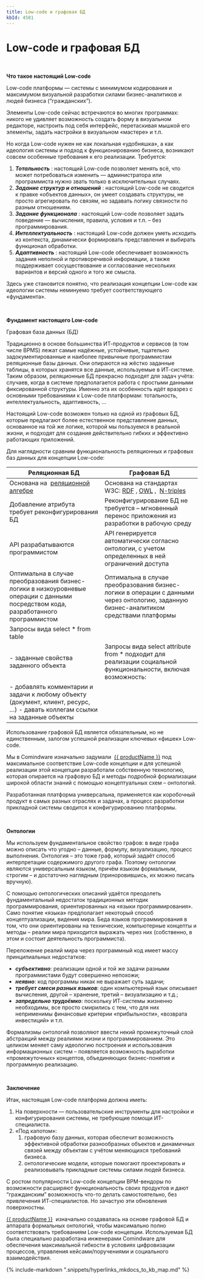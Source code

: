 ```yaml
---
title: Low-code и графовая БД
kbId: 4581
---
```


# Low-code и графовая БД

   

 **Что такое настоящий Low-code**

Low-code платформы — системы с минимумом кодирования и максимумом визуальной разработки силами бизнес-аналитиков и людей бизнеса (“гражданских”).

Элементы Low-code сейчас встречаются во многих программах: никого не удивляет возможность создать форму в визуальном редакторе, настроить под себя интерфейс, перетаскивая мышкой его элементы, задать настройки в визуальном «мастере» и т.п.

Но когда Low-code нужен не как локальная «удобняшка», а как идеология системы и подход к функционированию бизнеса, возникают совсем особенные требования к его реализации. Требуется:

1. ***Тотальность***  : настоящий Low-code позволяет менять всё, что может потребоваться изменить — администратора или программиста нужно звать только в исключительных случаях.
2. ***Задание структур и отношений***  : настоящий Low-code не сводится к правке «объектов данных», он умеет создавать структуры, не просто агрегировать по связям, но задавать логику связности по разным отношениям.
3. ***Задание функционала***  : настоящий Low-code позволяет задать поведение — вычисления, правила, условия и т.п. – без программирования.
4. ***Интеллектуальность***  : настоящий Low-code должен уметь исходить из контекста, динамически формировать представления и выбирать функционал обработки.
5. ***Адаптивность***  : настоящий Low-code обеспечивает возможность задания неполной и противоречивой информации, а также поддерживает сосуществование и согласование нескольких вариантов и версий одного и того же смысла.

Здесь уже становится понятно, что реализация концепции Low-code как идеологии системы неминуемо требует соответствующего «фундамента».

 

 **Фундамент настоящего Low-code**

Графовая база данных (БД)

Традиционно в основе большинства ИТ-продуктов и сервисов (в том числе BPMS) лежат самые надёжные, устойчивые, тщательно задокументированные и наиболее привычные программистам реляционные базы данных. Они опираются на жёстко заданные таблицы, в которых хранятся все данные, используемые в ИТ-системе. Таким образом, реляционные БД прекрасно подходят для задач учёта: случаев, когда в системе предполагается работа с простыми данными фиксированной структуры. Именно эта их особенность идёт вразрез с основными требованиями к Low-code платформам: тотальность, интеллектуальность, адаптивность, …

Настоящий Low-code возможен только на одной из графовых БД, которые предлагают более естественное представление данных, основанное на той же логике, которой мы пользуемся в реальной жизни, и подходят для создания действительно гибких и эффективно работающих приложений.

Для наглядности сравним функциональность реляционных и графовых баз данных для концепции Low-code:

| Реляционная БД | Графовая БД |
| --- | --- |
| Основана на   [реляционной алгебре](https://ru.wikipedia.org/wiki/%D0%A0%D0%B5%D0%BB%D1%8F%D1%86%D0%B8%D0%BE%D0%BD%D0%BD%D0%B0%D1%8F_%D0%B0%D0%BB%D0%B3%D0%B5%D0%B1%D1%80%D0%B0) | Основана на стандартах W3C:  [RDF](https://ru.wikipedia.org/wiki/Resource_Description_Framework)  ,  [OWL](https://ru.wikipedia.org/wiki/Web_Ontology_Language)  ,   [N-triples](https://ru.wikipedia.org/wiki/N-Triples) |
| Добавление атрибута требует реконфигурирования БД | Реконфигурирование БД не требуется – мгновенный перенос приложения из разработки в рабочую среду |
| API разрабатываются программистом | API генерируется автоматически согласно онтологии, с учетом определенных в ней ограничений доступа |
| Оптимальна в случае преобразования бизнес-логики в низкоуровневые операции с данными посредством кода, разработанного программистом | Оптимальна в случае преобразования бизнес-логики в операции с данными через онтологию, заданную бизнес-аналитиком средствами платформы |
| Запросы вида select \* from table - заданные свойства заданного объекта | Запросы вида select attribute from \* подходит для реализации социальной функциональности, включая возможность: - добавлять комментарии и задачи к любому объекту (документ, клиент, ресурс, …) - давать коллегам ссылки на заданные объекты |

Использование графовой БД является обязательным, но не единственным, залогом успешной реализации ключевых «фишек» Low-code.

Мы в Comindware изначально задумали   [{{ productName }}](https://www.comindware.ru/platform/) под максимальное соответствие Low-code концепции и для успешной реализации этой концепции разработали собственную технологию, которая опирается на графовую БД и методы подробной формализации широкой области знаний с помощью концептуальных схем – онтологий.

Разработанная платформа универсальна, применяется как коробочный продукт в самых разных отраслях и задачах, а процесс разработки прикладной системы сводится к конфигурированию платформы. 

 

 **Онтологии**

Мы используем фундаментальное свойство графов: в виде графа можно описать что угодно – данные, формулу, визуализацию, процесс выполнения. Онтология – это тоже граф, который задаёт способ интерпретации содержимого другого графа. Поэтому онтологии являются универсальным языком, причём языком формальным, строгим – и достаточно наглядным (приноровившись, их можно писать вручную).

С помощью онтологических описаний удаётся преодолеть фундаментальный недостаток традиционных методик программирования, ориентированных на «языки программирования». Само понятие «языка» предполагает некоторый способ концептуализации, видения мира. Беда языков программирования в том, что они ориентированы на технические, компьютерные концепты и методы – реалии мира приходится выражать через них (собственно, в этом и состоит деятельность программиста).

Переложение реалий мира через программный код имеет массу принципиальных недостатков:

- ***субъективно***: реализации одной и той же задачи разными программистами будут совершенно непохожи;
- ***неявно***: код программы никак не выражает суть задачи;
- ***требует смеси разных языков***: один компьютерный язык описывает вычисления, другой – хранение, третий – визуализацию и т.д.;
- ***запредельно трудоёмко***: поскольку ИТ-системы жизненно необходимы, все просто смирились с тем, что для них неприменимы финансовые критерии «прибыльности», «возврата инвестиций» и т.п.

Формализмы онтологий позволяют ввести некий промежуточный слой абстракций между реалиями жизни и программированием. Это целиком меняет саму идеологию построения и использования информационных систем – появляется возможность выработки «промежуточных» концептов, объединяющих бизнес-понятия и программную реализацию.

 

**Заключение**

Итак, настоящая Low-code платформа должна иметь:

1. На поверхности — пользовательские инструменты для настройки и конфигурирования системы, не требующие помощи ИТ-специалиста.
2. «Под капотом»:
    1. графовую базу данных, которая обеспечит возможность эффективной обработки разнообразных объектов и динамичных связей между объектам с учётом меняющихся требований бизнеса.
    2. онтологические модели, которые помогают проектировать и реализовывать прикладные системы силами людей бизнеса.

С ростом популярности Low-code концепции BPM-вендоры по возможности расширяют функциональность своих продуктов и дают “гражданским” возможность что-то делать самостоятельно, без привлечения ИТ-специалистов. Но зачастую эти обновления поверхностны.

 [{{ productName }}](https://www.comindware.ru/platform/)   изначально создавалась на основе графовой БД и аппарата формальных онтологий, чтобы максимально полно соответствовать требованиям Low-code концепции. Используемая БД была специально разработана инженерами Comindware для обеспечения максимальной гибкости в условиях цифровизации процессов, управления кейсами/поручениями и социального взаимодействия.

{% include-markdown ".snippets/hyperlinks_mkdocs_to_kb_map.md" %}
